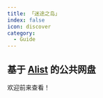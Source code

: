 ```yaml
---
title: 「迷途之岛」
index: false
icon: discover
category:
  - Guide
---
```


## 基于 [Alist](https://alist.nn.ci/) 的公共网盘

欢迎前来查看！